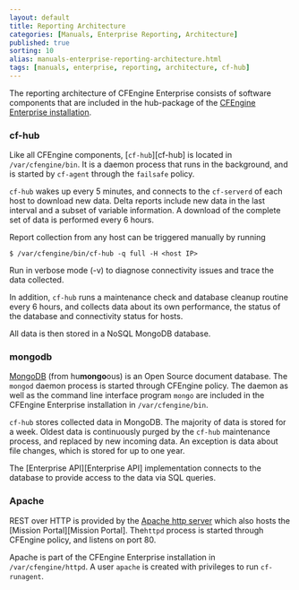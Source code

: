 ```yaml
---
layout: default
title: Reporting Architecture
categories: [Manuals, Enterprise Reporting, Architecture]
published: true
sorting: 10
alias: manuals-enterprise-reporting-architecture.html
tags: [manuals, enterprise, reporting, architecture, cf-hub]
---
```


The reporting architecture of CFEngine Enterprise consists of software 
components that are included in the hub-package of the [CFEngine Enterprise 
installation](getting-started-installation.html).

### cf-hub

Like all CFEngine components, [`cf-hub`][cf-hub] is 
located in `/var/cfengine/bin`. It is a daemon process that runs in the 
background, and is started by `cf-agent` through the `failsafe` policy.

`cf-hub` wakes up every 5 minutes, and connects to the `cf-serverd` of each 
host to download new data. Delta reports include new data in the last interval and a subset of variable information. A download of the complete set of data is performed every 6 hours.

Report collection from any host can be triggered manually by running

    $ /var/cfengine/bin/cf-hub -q full -H <host IP>

Run in verbose mode (-v) to diagnose connectivity issues and trace the data 
collected.

In addition, `cf-hub` runs a maintenance check and database cleanup routine 
every 6 hours, and collects data about its own performance, the status of the 
database and connectivity status for hosts.

All data is then stored in a NoSQL MongoDB database.

### mongodb

[MongoDB](http://www.mongodb.org) (from hu**mongo**ous) is an Open Source 
document database. The `mongod` daemon process is started through CFEngine 
policy. The daemon as well as the command line interface program `mongo` are 
included in the CFEngine Enterprise installation in `/var/cfengine/bin`.

`cf-hub` stores collected data in MongoDB. The majority of data is stored for 
a week. Oldest data is continuously purged by the `cf-hub` maintenance 
process, and replaced by new incoming data. An exception is data about file 
changes, which is stored for up to one year.

The [Enterprise API][Enterprise API] implementation connects to 
the database to provide access to the data via SQL queries.

### Apache

REST over HTTP is provided by the
[Apache http server](http://httpd.apache.org) which also hosts the
[Mission Portal][Mission Portal]. The`httpd` process is started through 
CFEngine policy, and listens on port 80.

Apache is part of the CFEngine Enterprise installation in 
`/var/cfengine/httpd`. A user `apache` is created with privileges to run 
`cf-runagent`.
